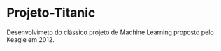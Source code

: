# Projeto-Titanic
Desenvolvimeto do clássico projeto de Machine Learning proposto pelo Keagle em 2012.
